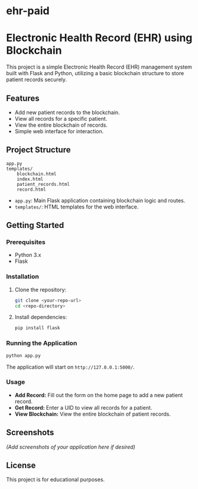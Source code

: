 # ehr-paid
# Electronic Health Record (EHR) using Blockchain

This project is a simple Electronic Health Record (EHR) management system built with Flask and Python, utilizing a basic blockchain structure to store patient records securely.

## Features

- Add new patient records to the blockchain.
- View all records for a specific patient.
- View the entire blockchain of records.
- Simple web interface for interaction.

## Project Structure

```
app.py
templates/
    blockchain.html
    index.html
    patient_records.html
    record.html
```

- `app.py`: Main Flask application containing blockchain logic and routes.
- `templates/`: HTML templates for the web interface.

## Getting Started

### Prerequisites

- Python 3.x
- Flask

### Installation

1. Clone the repository:
    ```sh
    git clone <your-repo-url>
    cd <repo-directory>
    ```

2. Install dependencies:
    ```sh
    pip install flask
    ```

### Running the Application

```sh
python app.py
```

The application will start on `http://127.0.0.1:5000/`.

### Usage

- **Add Record:** Fill out the form on the home page to add a new patient record.
- **Get Record:** Enter a UID to view all records for a patient.
- **View Blockchain:** View the entire blockchain of patient records.

## Screenshots

*(Add screenshots of your application here if desired)*

## License

This project is for educational purposes.

